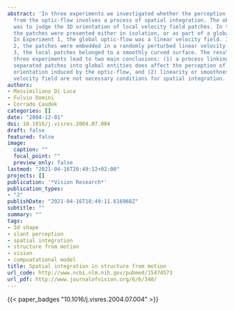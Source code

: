 ```yaml
---
abstract: 'In three experiments we investigated whether the perception of 3D structure
  from the optic-flow involves a process of spatial integration. The observer''s task
  was to judge the 3D orientation of local velocity field patches. In two conditions,
  the patches were presented either in isolation, or as part of a global optic-flow.
  In Experiment 1, the global optic-flow was a linear velocity field. In Experiment
  2, the patches were embedded in a randomly perturbed linear velocity field. In Experiment
  3, the local patches belonged to a smoothly curved surface. The results of these
  three experiments lead to two main conclusions: (1) a process linking spatially
  separated patches into global entities does affect the perception of local surface
  orientation induced by the optic-flow, and (2) linearity or smoothness of the global
  velocity field are not necessary conditions for spatial integration.'
authors:
- Massimiliano Di Luca
- Fulvio Domini
- Corrado Caudek
categories: []
date: "2004-12-01"
doi: 10.1016/j.visres.2004.07.004
draft: false
featured: false
image:
  caption: ""
  focal_point: ""
  preview_only: false
lastmod: "2021-04-16T20:49:12+02:00"
projects: []
publication: '*Vision Research*'
publication_types:
- "2"
publishDate: "2021-04-16T18:49:11.616968Z"
subtitle: ""
summary: ""
tags:
- 3d shape
- slant perception
- spatial integration
- structure from motion
- vision
- compuatational model
title: Spatial integration in structure from motion
url_code: http://www.ncbi.nlm.nih.gov/pubmed/15474573
url_pdf: http://www.journalofvision.org/6/6/340/
---
```

{{< paper_badges "10.1016/j.visres.2004.07.004" >}}
